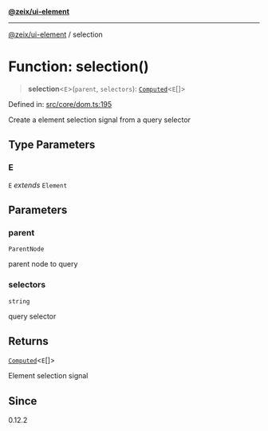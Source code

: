[**@zeix/ui-element**](../README.md)

***

[@zeix/ui-element](../globals.md) / selection

# Function: selection()

> **selection**\<`E`\>(`parent`, `selectors`): [`Computed`](../type-aliases/Computed.md)\<`E`[]\>

Defined in: [src/core/dom.ts:195](https://github.com/zeixcom/ui-element/blob/ef7525ef4fcd5329d68c2b65cc085220a29b7a4f/src/core/dom.ts#L195)

Create a element selection signal from a query selector

## Type Parameters

### E

`E` *extends* `Element`

## Parameters

### parent

`ParentNode`

parent node to query

### selectors

`string`

query selector

## Returns

[`Computed`](../type-aliases/Computed.md)\<`E`[]\>

Element selection signal

## Since

0.12.2

